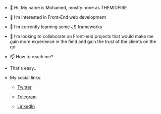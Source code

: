 - 👋 Hi, My name is Mohamed, moslty none as THEMIDFIRE
- 👀 I’m interested in Front-End web development
- 🌱 I’m currently learning some JS frameworks
- 💞️ I’m looking to collaborate on Front-end projects that would make me gain more experience in the field and gain the trust of the clients on the go
- 📫 How to reach me?
- That's easy..
- My social links:
  
  - [Twitter](https://twitter.com/THEMIDFIRE)
  
  - [Telegram](https://t.me/TH3MIDFIRE)
  
  - [LinkedIn](https://www.linkedin.com/in/themidfire)
